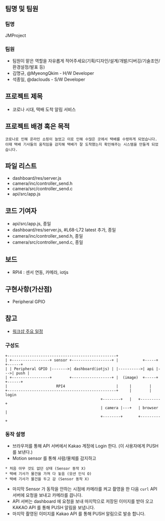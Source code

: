 ## 팀명 및 팀원

### 팀명

JMProject

### 팀원

* 팀원이 맡은 역할을 자유롭게 적어주세요(기획/디자인/설계/개발/디버깅/기술조언/환경설정/발표 등)
* 김명규, @MyeongQkim - H/W Developer
* 석종일, @daclouds - S/W Developer

## 프로젝트 제목 

* 코로나 시대, 택배 도착 알림 서비스

## 프로젝트 배경 혹은 목적 

```
코로나로 인해 온라인 쇼핑이 늘었고 이로 인해 수많은 곳에서 택배를 수령하게 되었습니다.
이때 택배 기사들의 움직임을 감지해 택배가 잘 도착했는지 확인해주는 시스템을 만들게 되었습니다.
```

## 파일 리스트 

* dashboard/res/server.js
* camera/inc/controller_send.h
* camera/src/controller_send.c
* api/src/app.js

## 코드 기여자 

* api/src/app.js, 종일
* dashboard/res/server.js, #L68-L72 latest 추가, 종일
* camera/inc/controller_send.h, 종일
* camera/src/controller_send.c, 종일

## 보드 

* RPI4 : 센서 연동, 카메라, iotjs

## 구현사항(가산점) 

* Peripheral GPIO

## 참고

- [워크샵 주요 일정](workshop.md)

### 구성도

```
+-------------------------------------------------+
| +-----------------+ sensor +------------------+ |           +-----+    +------+
| | Peripheral GPIO |------->| dashboard(iotjs) | |---------->| api |--->| push |
| +-----------------+        +------------------+ |  (image)  +-----+    +------+
|                      RPI4                       |     |        |
+-------------------------------------------------+     |        | login
                                           +--------+   |   +---------+
                                           | camera |---+   | browser |
                                           +--------+       +---------+
```

### 동작 설명

* 브라우저를 통해 API 서버에서 Kakao 계정에 Login 한다. (이 사용자에게 PUSH 를 보낸다.)
* Motion sensor 를 통해 사람/물체를 감지하고 
```
* 처음 아무 것도 없던 상태 (Sensor 동작 X)
* 택배 기사가 물건을 가져 다 놓음 (모션 인식 O)
* 택배 기사가 물건을 두고 감 (Sensor 동작 X)
```
* 마지막 Sensor 가 동작을 안하는 시점에 카메라를 켜고 촬영을 한 다음 `curl` API 서버에 요청을 보내고 카메라를 끕니다.
* API 서버는 dashboard 에 요청을 보내 마지막으로 저장된 이미지를 받아 오고 KAKAO API 를 통해 PUSH 알림을 보냅니다.
* 마지막 촬영된 이미지를 Kakao API 를 통해 PUSH 알림으로 발송 합니다.